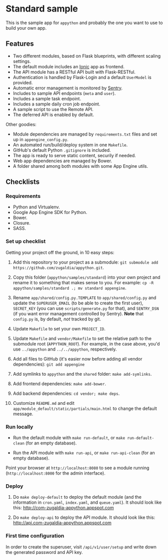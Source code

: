 # Standard sample

This is the sample app for `appython` and probably the one you want to use to build your own app.

## Features

* Two different modules, based on Flask blueprints, with different scaling settings.
* The default module includes an [Ionic](http://ionicframework.com) app as frontend.
* The API module has a RESTful API built with Flask-RESTful.
* Authentication is handled by Flask-Login and a default `UserModel` is provided.
* Automatic error management is monitored by [Sentry](https://getsentry.com).
* Includes to sample API endpoints (`meta` and `user`).
* Includes a sample task endpoint.
* Includes a sample daily cron job endpoint.
* A sample script to use the Remote API.
* The deferred API is enabled by default.

Other goodies:

* Module dependencies are managed by `requirements.txt` files and set up in `appengine_config.py`.
* An automated run/build/deploy system in one `Makefile`.
* GitHub's default Python `.gitignore` is included.
* The app is ready to serve static content, securily if needed.
* Web app dependencies are managed by Bower.
* A folder shared among both modules with some App Engine utils.

## Checklists

### Requirements

* Python and Virtualenv.
* Google App Engine SDK for Python.
* Bower.
* Closure.
* SASS.

### Set up checklist

Getting your project off the ground, in 10 easy steps:

1. Add this repository to your project as a submodule: `git submodule add https://github.com/zugaldia/appython.git`.

2. Copy this folder (`appython/samples/standard`) into your own project and rename it to something that makes sense to you. For example: `cp -R appython/samples/standard .; mv standard appengine`.

3. Rename `app/shared/config.py.TEMPLATE` to `app/shared/config.py` and update the `SUPERUSER_EMAIL` (to be able to create the first user), `SECRET_KEY` (you can use `scripts/generate.py` for that), and `SENTRY_DSN` (if you want error management controlled by Sentry). **Note** that `config.py` is, by default, *not* tracked by git.

4. Update `Makefile` to set your own `PROJECT_ID`.

5. Update `Makefile` and `vendor/Makefile` to set the relative path to the submodule root (`APPYTHON_ROOT`). For example, in the case above, you'd use `../appython` and `../../appython`, respectively.

6. Add all files to GitHub (it's easier now before adding all vendor dependencies): `git add appengine`

7. Add symlinks to `appython` and the `shared` folder: `make add-symlinks`.

8. Add frontend dependencies: `make add-bower`.

9. Add backend dependencies: `cd vendor; make deps`.

10. Customize `README.md` and edit `app/module_default/static/partials/main.html` to change the default message.

### Run locally

* Run the default module with `make run-default`, or `make run-default-clean` (for an empty database).

* Run the API module with `make run-api`, or `make run-api-clean` (for an empty database).

Point your browser at `http://localhost:8080` to see a module running
(`http://localhost:8000` for the admin interface).

### Deploy

1. Do `make deploy-default` to deploy the default module (and the information in `cron.yaml`, `index.yaml`, and `queue.yaml`). It should look like this: http://com-zugaldia-appython.appspot.com

2. Do `make deploy-api` to deploy the API module. It should look like this: http://api.com-zugaldia-appython.appspot.com

### First time configuration

In order to create the superuser, visit `/api/v1/user/setup` and write down the generated password and API key.
